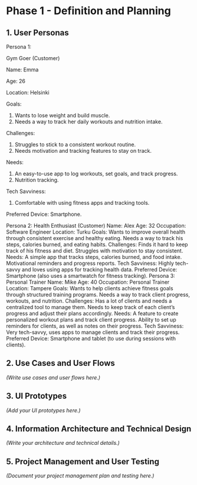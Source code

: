 # Phase 1 - Definition and Planning

## 1. User Personas

Persona 1: 

Gym Goer (Customer)

Name: Emma       

Age: 26         

Location: Helsinki


Goals:
1. Wants to lose weight and build muscle.
2. Needs a way to track her daily workouts and nutrition intake.


Challenges:
1. Struggles to stick to a consistent workout routine.
2. Needs motivation and tracking features to stay on track.


Needs:
1. An easy-to-use app to log workouts, set goals, and track progress.
2. Nutrition tracking.


Tech Savviness:
1. Comfortable with using fitness apps and tracking tools.


Preferred Device:
Smartphone.


Persona 2: Health Enthusiast (Customer)
Name: Alex
Age: 32
Occupation: Software Engineer
Location: Turku
Goals:
Wants to improve overall health through consistent exercise and healthy eating.
Needs a way to track his steps, calories burned, and eating habits.
Challenges:
Finds it hard to keep track of his fitness and diet.
Struggles with motivation to stay consistent.
Needs:
A simple app that tracks steps, calories burned, and food intake.
Motivational reminders and progress reports.
Tech Savviness:
Highly tech-savvy and loves using apps for tracking health data.
Preferred Device:
Smartphone (also uses a smartwatch for fitness tracking).
Persona 3: Personal Trainer
Name: Mike
Age: 40
Occupation: Personal Trainer
Location: Tampere
Goals:
Wants to help clients achieve fitness goals through structured training programs.
Needs a way to track client progress, workouts, and nutrition.
Challenges:
Has a lot of clients and needs a centralized tool to manage them.
Needs to keep track of each client’s progress and adjust their plans accordingly.
Needs:
A feature to create personalized workout plans and track client progress.
Ability to set up reminders for clients, as well as notes on their progress.
Tech Savviness:
Very tech-savvy, uses apps to manage clients and track their progress.
Preferred Device:
Smartphone and tablet (to use during sessions with clients).
## 2. Use Cases and User Flows
*(Write use cases and user flows here.)*

## 3. UI Prototypes
*(Add your UI prototypes here.)*

## 4. Information Architecture and Technical Design
*(Write your architecture and technical details.)*

## 5. Project Management and User Testing
*(Document your project management plan and testing here.)*
